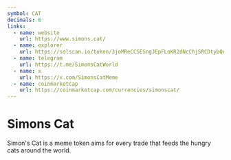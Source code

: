 ```yaml
---
symbol: CAT
decimals: 6
links:
  - name: website
    url: https://www.simons.cat/
  - name: explorer
    url: https://solscan.io/token/3joMReCCSESngJEpFLoKR2dNcChjSRCDtybQet5uSpse
  - name: telegram
    url: https://t.me/SimonsCatWorld
  - name: x
    url: https://x.com/SimonsCatMeme
  - name: coinmarketcap
    url: https://coinmarketcap.com/currencies/simonscat/
---
```


# Simons Cat

Simon's Cat is a meme token aims for every trade that feeds the hungry cats around the world.
